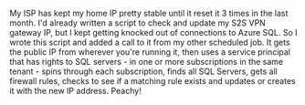 My ISP has kept my home IP pretty stable until it reset it 3 times in the last month. I'd already written a script to check and update my S2S VPN gateway IP, but I kept getting knocked out of connections to Azure SQL. So I wrote this script and added a call to it from my other scheduled job. It gets the public IP from wherever you're running it, then uses a service principal that has rights to SQL servers - in one or more subscriptions in the same tenant - spins through each subscription, finds all SQL Servers, gets all firewall rules, checks to see if a matching rule exists and updates or creates it with the new IP address. Peachy!
